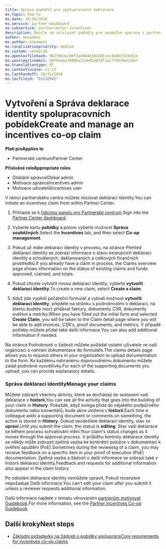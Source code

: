 ```yaml
---
title: Správa podnětů pro spolupracovní deklarace
ms.topic: how-to
ms.date: 10/29/2020
ms.service: partner-dashboard
ms.subservice: partnercenter-incentives
description: Naučte se iniciovat podněty pro souběžné operace z partnerského centra. Můžete zobrazit všechny aktivity, které se docházejí do sestavení vaší deklarace v historii.
author: mseamons
ms.author: mseamons
ms.localizationpriority: medium
ms.custom: seodec18
ms.openlocfilehash: 9b2f0b3acbbf3ad9648301b85cec3b8837e3e51e
ms.sourcegitcommit: 98f5eebe7d08ba214ed5a078f1ac770439e41eb7
ms.translationtype: MT
ms.contentlocale: cs-CZ
ms.lasthandoff: 10/31/2020
ms.locfileid: "93132942"
---
```

# <a name="create-and-manage-an-incentives-co-op-claim"></a><span data-ttu-id="bcb39-104">Vytvoření a Správa deklarace identity spolupracovních pobídek</span><span class="sxs-lookup"><span data-stu-id="bcb39-104">Create and manage an incentives co-op claim</span></span>

<span data-ttu-id="bcb39-105">**Platí pro**</span><span class="sxs-lookup"><span data-stu-id="bcb39-105">**Applies to**</span></span>

- <span data-ttu-id="bcb39-106">Partnerské centrum</span><span class="sxs-lookup"><span data-stu-id="bcb39-106">Partner Center</span></span>

<span data-ttu-id="bcb39-107">**Příslušné role**</span><span class="sxs-lookup"><span data-stu-id="bcb39-107">**Appropriate roles**</span></span>

- <span data-ttu-id="bcb39-108">Globální správce</span><span class="sxs-lookup"><span data-stu-id="bcb39-108">Global admin</span></span>
- <span data-ttu-id="bcb39-109">Motivace správce</span><span class="sxs-lookup"><span data-stu-id="bcb39-109">Incentives admin</span></span>
- <span data-ttu-id="bcb39-110">Motivace uživatelů</span><span class="sxs-lookup"><span data-stu-id="bcb39-110">Incentives user</span></span>

<span data-ttu-id="bcb39-111">V rámci partnerského centra můžete iniciovat deklaraci identity.</span><span class="sxs-lookup"><span data-stu-id="bcb39-111">You can initiate an incentives claim from within Partner Center.</span></span>

1. <span data-ttu-id="bcb39-112">Přihlaste se k [řídicímu panelu pro Partnerské centrum](https://partner.microsoft.com/dashboard/).</span><span class="sxs-lookup"><span data-stu-id="bcb39-112">Sign into the [Partner Center dashboard](https://partner.microsoft.com/dashboard/).</span></span>

2. <span data-ttu-id="bcb39-113">Vyberte kartu **pobídky** a potom vyberte možnost **Správa souběžných**.</span><span class="sxs-lookup"><span data-stu-id="bcb39-113">Select the **Incentives** tab, and then select **Co-op management**.</span></span>

3. <span data-ttu-id="bcb39-114">Pokud už máte deklaraci identity v procesu, na stránce Přehled deklarací identity se zobrazí informace o stavu existujících deklarací identity a schválených, deklarovaných a celkových finančních prostředků.</span><span class="sxs-lookup"><span data-stu-id="bcb39-114">If you already have a claim in process, the Claims overview page shows information on the status of existing claims and funds approved, claimed, and totals.</span></span>

4. <span data-ttu-id="bcb39-115">Pokud chcete vytvořit novou deklaraci identity, vyberte **vytvořit deklaraci identity**.</span><span class="sxs-lookup"><span data-stu-id="bcb39-115">To create a new claim, select **Create a claim**.</span></span>

5. <span data-ttu-id="bcb39-116">Když jste vyplnili počáteční formulář a vybrali možnost **vytvořit deklaraci identity**, přejdete na stránku s podrobnostmi o deklaraci, na kterou budete moct přidávat faktury, dokumenty CSR, dokumenty ověření a metriky.</span><span class="sxs-lookup"><span data-stu-id="bcb39-116">When you have filled out the initial form and selected **Create Claim**, you will be taken to the Claim detail page where you will be able to add invoices, CSR's, proof documents, and metrics.</span></span> <span data-ttu-id="bcb39-117">V případě potřeby můžete přidat také další informace.</span><span class="sxs-lookup"><span data-stu-id="bcb39-117">You can also add additional information if needed.</span></span>

<span data-ttu-id="bcb39-118">Na stránce Podrobnosti o žádosti můžete požádat ostatní uživatele ve vaší organizaci o nahrání dokumentace do formuláře.</span><span class="sxs-lookup"><span data-stu-id="bcb39-118">The claims details page allows you to request others in your organization to upload documentation to the form.</span></span> <span data-ttu-id="bcb39-119">Ke každému nahranému doprovodnému dokumentu můžete zadat podrobné vysvětlivky.</span><span class="sxs-lookup"><span data-stu-id="bcb39-119">For each of the supporting documents you upload, you can provide explanatory details.</span></span> 

### <a name="manage-your-claims"></a><span data-ttu-id="bcb39-120">Správa deklarací identity</span><span class="sxs-lookup"><span data-stu-id="bcb39-120">Manage your claims</span></span>

<span data-ttu-id="bcb39-121">Můžete zobrazit všechny aktivity, které se docházejí do sestavení vaší deklarace v **historii**.</span><span class="sxs-lookup"><span data-stu-id="bcb39-121">You can see all the activity that goes into the building of your claim in **History**.</span></span> <span data-ttu-id="bcb39-122">Pokaždé, když kolega přidá do nějakého podpůrného dokumentu nebo komentářů, bude akce uložená v **historii**.</span><span class="sxs-lookup"><span data-stu-id="bcb39-122">Each time a colleague adds a supporting document or comments on something, the action is stored in **History**.</span></span> <span data-ttu-id="bcb39-123">Dokud neodešlete deklaraci identity, stav se **upraví**.</span><span class="sxs-lookup"><span data-stu-id="bcb39-123">Until you submit the claim, the status is **editing**.</span></span> <span data-ttu-id="bcb39-124">Stav vaší deklarace se během procesu schvalování mění.</span><span class="sxs-lookup"><span data-stu-id="bcb39-124">Your claim's status changes as it moves through the approval process.</span></span> <span data-ttu-id="bcb39-125">V průběhu kontroly deklarace identity se někdy může zobrazit zpětná vazba ke konkrétní položce v dokumentaci k ověření spuštění (PoE).</span><span class="sxs-lookup"><span data-stu-id="bcb39-125">Sometimes during the reviewing of a claim, you may receive feedback on a specific item in your proof of execution (PoE) documentation.</span></span> <span data-ttu-id="bcb39-126">Zpětná vazba a žádosti o další informace se zobrazí také v historii deklarací identity.</span><span class="sxs-lookup"><span data-stu-id="bcb39-126">Feedback and requests for additional information also appear in the claim history.</span></span>

<span data-ttu-id="bcb39-127">Po odeslání deklarace identity nemůžete upravit, Pokud recenzent nepožaduje Další informace.</span><span class="sxs-lookup"><span data-stu-id="bcb39-127">You can't edit your claim after you submit it unless a reviewer requests additional information.</span></span>

<span data-ttu-id="bcb39-128">Další informace najdete v tématu věnovaném [partnerům motivovat Guidebook](https://assetsprod.microsoft.com/co-op-guidebook.pdf).</span><span class="sxs-lookup"><span data-stu-id="bcb39-128">For more information, see the [Partner Incentives Co-op Guidebook](https://assetsprod.microsoft.com/co-op-guidebook.pdf).</span></span>

## <a name="next-steps"></a><span data-ttu-id="bcb39-129">Další kroky</span><span class="sxs-lookup"><span data-stu-id="bcb39-129">Next steps</span></span>

- [<span data-ttu-id="bcb39-130">Základní požadavky na žádosti o pobídky spolupráce</span><span class="sxs-lookup"><span data-stu-id="bcb39-130">Core requirements for incentives co-op claims</span></span>](core-requirements.md)